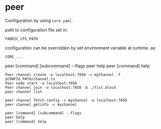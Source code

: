 # peer
Configuration by using `core.yaml`.

path to configuration file set in:
```
FABRIC_CFG_PATH
```

configuration can be overridden by set environment variable at runtime. as:
```
CORE_...
```

peer [command] [subcommand] --flags
peer help
peer [command] help
```
Peer channel create -o localhost:7050 -c myChannel -f $CONFIG_PATH/channel.tx
Peer node start -o localhost:7050
Peer channel join -o localhost:7050 -b ./fist.block
peer channel list

peer channel fetch config -c mychannel -o localhost:7050
peer channel getinfo -c mychannel
```

```
peer [command] [subcommand] --flags
peer help
peer [command] help
```
